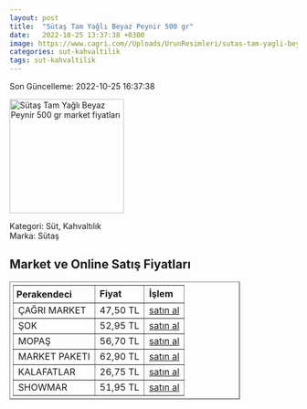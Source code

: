 ```yaml
---
layout: post
title:  "Sütaş Tam Yağlı Beyaz Peynir 500 gr"
date:   2022-10-25 13:37:38 +0300
image: https://www.cagri.com//Uploads/UrunResimleri/sutas-tam-yagli-beyaz-peynir-500-gr-5-4a03.jpg
categories: sut-kahvaltilik
tags: sut-kahvaltilik
---
```


Son Güncelleme: 2022-10-25 16:37:38

<img src="https://www.cagri.com//Uploads/UrunResimleri/sutas-tam-yagli-beyaz-peynir-500-gr-5-4a03.jpg" width="200" alt="Sütaş Tam Yağlı Beyaz Peynir 500 gr market fiyatları" />

Kategori: Süt, Kahvaltılık
<br />
Marka: Sütaş

<h2>Market ve Online Satış Fiyatları</h2>

<table border="1" style="padding: 5px;width:80%;">
  <tr>
    <td style="padding: 5px;"><strong>Perakendeci</strong></td>
    <td><strong>Fiyat</strong></td>
    <td><strong>İşlem</strong></td>
  </tr>
  <tr>
              <td title="Çağrı Market">ÇAĞRI MARKET</td>
              <td>47,50 TL</td>
              <td><a title="Çağrı Market" target="_blank" href="https://www.cagri.com/sutas-tam-yagli-beyaz-peynir-500-gr">satın al</a></td>
            </tr><tr>
              <td title="Şok">ŞOK</td>
              <td>52,95 TL</td>
              <td><a title="Şok" target="_blank" href="https://www.sokmarket.com.tr/tam-yagli-beyaz-peynir-500-gr-p-3639/">satın al</a></td>
            </tr><tr>
              <td title="Mopaş">MOPAŞ</td>
              <td>56,70 TL</td>
              <td><a title="Mopaş" target="_blank" href="https://www.mopas.com.tr/sutas-tam-yagli-beyaz-peynir-500-gr/p/47790">satın al</a></td>
            </tr><tr>
              <td title="Market Paketi">MARKET PAKETI</td>
              <td>62,90 TL</td>
              <td><a title="Market Paketi" target="_blank" href="https://www.marketpaketi.com.tr/sutas-tam-yagli-beyaz-peynir-500-gr-p-1021">satın al</a></td>
            </tr><tr>
              <td title="Kalafatlar">KALAFATLAR</td>
              <td>26,75 TL</td>
              <td><a title="Kalafatlar" target="_blank" href="https://www.kalafatlar.com/urun/sutas-tam-yagli-beyaz-peynir-250-gr">satın al</a></td>
            </tr><tr>
              <td title="Showmar">SHOWMAR</td>
              <td>51,95 TL</td>
              <td><a title="Showmar" target="_blank" href="https://www.showmar.com.tr/urun/sutas-b-peynir-500gr-pvc">satın al</a></td>
            </tr>
</table>
